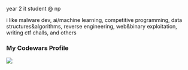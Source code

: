 year 2 it student @ np

i like malware dev, ai/machine learning, competitive programming, data structures&algorithms, reverse engineering, web&binary exploitation, writing ctf challs, and others


### My Codewars Profile
[![](https://www.codewars.com/users/gnayuy/badges/large)](https://www.codewars.com/users/gnayuy)
